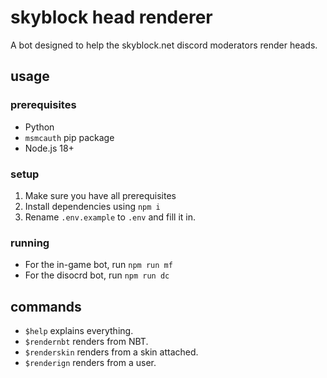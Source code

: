 # skyblock head renderer

A bot designed to help the skyblock.net discord moderators render heads.

## usage

### prerequisites 

- Python
- `msmcauth` pip package
- Node.js 18+

### setup

1. Make sure you have all prerequisites
2. Install dependencies using `npm i`
3. Rename `.env.example` to `.env` and fill it in.

### running

- For the in-game bot, run `npm run mf`
- For the disocrd bot, run `npm run dc`


## commands

- `$help` explains everything.
- `$rendernbt` renders from NBT.
- `$renderskin` renders from a skin attached.
- `$renderign` renders from a user.
